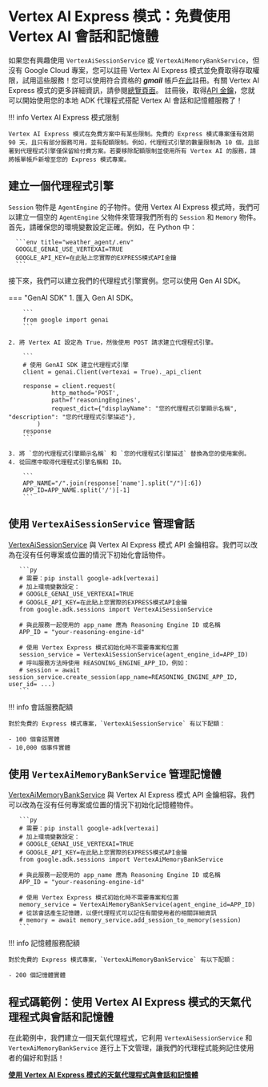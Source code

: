 # Vertex AI Express 模式：免費使用 Vertex AI 會話和記憶體

如果您有興趣使用 `VertexAiSessionService` 或 `VertexAiMemoryBankService`，但沒有 Google Cloud 專案，您可以註冊 Vertex AI Express 模式並免費取得存取權限，試用這些服務！您可以使用符合資格的 ***gmail*** 帳戶[在此](https://console.cloud.google.com/expressmode)註冊。有關 Vertex AI Express 模式的更多詳細資訊，請參閱[總覽頁面](https://cloud.google.com/vertex-ai/generative-ai/docs/start/express-mode/overview)。
註冊後，取得[API 金鑰](https://cloud.google.com/vertex-ai/generative-ai/docs/start/express-mode/overview#api-keys)，您就可以開始使用您的本地 ADK 代理程式搭配 Vertex AI 會話和記憶體服務了！

!!! info Vertex AI Express 模式限制

    Vertex AI Express 模式在免費方案中有某些限制。免費的 Express 模式專案僅有效期 90 天，且只有部分服務可用，並有配額限制。例如，代理程式引擎的數量限制為 10 個，且部署到代理程式引擎僅保留給付費方案。若要移除配額限制並使用所有 Vertex AI 的服務，請將帳單帳戶新增至您的 Express 模式專案。

## 建立一個代理程式引擎

`Session` 物件是 `AgentEngine` 的子物件。使用 Vertex AI Express 模式時，我們可以建立一個空的 `AgentEngine` 父物件來管理我們所有的 `Session` 和 `Memory` 物件。
首先，請確保您的環境變數設定正確。例如，在 Python 中：

      ```env title="weather_agent/.env"
      GOOGLE_GENAI_USE_VERTEXAI=TRUE
      GOOGLE_API_KEY=在此貼上您實際的EXPRESS模式API金鑰
      ```

接下來，我們可以建立我們的代理程式引擎實例。您可以使用 Gen AI SDK。

=== "GenAI SDK"
    1. 匯入 Gen AI SDK。

        ```
        from google import genai
        ```

    2. 將 Vertex AI 設定為 True，然後使用 POST 請求建立代理程式引擎。
        
        ```
        # 使用 GenAI SDK 建立代理程式引擎
        client = genai.Client(vertexai = True)._api_client

        response = client.request(
                http_method='POST',
                path=f'reasoningEngines',
                request_dict={"displayName": "您的代理程式引擎顯示名稱", "description": "您的代理程式引擎描述"},
            )
        response
        ```

    3. 將 `您的代理程式引擎顯示名稱` 和 `您的代理程式引擎描述` 替換為您的使用案例。
    4. 從回應中取得代理程式引擎名稱和 ID。

        ```
        APP_NAME="/".join(response['name'].split("/")[:6])
        APP_ID=APP_NAME.split('/')[-1]
        ```

## 使用 `VertexAiSessionService` 管理會話

[VertexAiSessionService](session.md###sessionservice-implementations) 與 Vertex AI Express 模式 API 金鑰相容。我們可以改為在沒有任何專案或位置的情況下初始化會話物件。

       ```py
       # 需要：pip install google-adk[vertexai]
       # 加上環境變數設定：
       # GOOGLE_GENAI_USE_VERTEXAI=TRUE
       # GOOGLE_API_KEY=在此貼上您實際的EXPRESS模式API金鑰
       from google.adk.sessions import VertexAiSessionService

       # 與此服務一起使用的 app_name 應為 Reasoning Engine ID 或名稱
       APP_ID = "your-reasoning-engine-id"

       # 使用 Vertex Express 模式初始化時不需要專案和位置
       session_service = VertexAiSessionService(agent_engine_id=APP_ID)
       # 呼叫服務方法時使用 REASONING_ENGINE_APP_ID，例如：
       # session = await session_service.create_session(app_name=REASONING_ENGINE_APP_ID, user_id= ...)
       ```
!!! info 會話服務配額

    對於免費的 Express 模式專案，`VertexAiSessionService` 有以下配額：

    - 100 個會話實體
    - 10,000 個事件實體

## 使用 `VertexAiMemoryBankService` 管理記憶體

[VertexAiMemoryBankService](memory.md###memoryservice-implementations) 與 Vertex AI Express 模式 API 金鑰相容。我們可以改為在沒有任何專案或位置的情況下初始化記憶體物件。

       ```py
       # 需要：pip install google-adk[vertexai]
       # 加上環境變數設定：
       # GOOGLE_GENAI_USE_VERTEXAI=TRUE
       # GOOGLE_API_KEY=在此貼上您實際的EXPRESS模式API金鑰
       from google.adk.sessions import VertexAiMemoryBankService

       # 與此服務一起使用的 app_name 應為 Reasoning Engine ID 或名稱
       APP_ID = "your-reasoning-engine-id"

       # 使用 Vertex Express 模式初始化時不需要專案和位置
       memory_service = VertexAiMemoryBankService(agent_engine_id=APP_ID)
       # 從該會話產生記憶體，以便代理程式可以記住有關使用者的相關詳細資訊
       # memory = await memory_service.add_session_to_memory(session)
       ```
!!! info 記憶體服務配額

    對於免費的 Express 模式專案，`VertexAiMemoryBankService` 有以下配額：

    - 200 個記憶體實體

## 程式碼範例：使用 Vertex AI Express 模式的天氣代理程式與會話和記憶體

在此範例中，我們建立一個天氣代理程式，它利用 `VertexAiSessionService` 和 `VertexAiMemoryBankService` 進行上下文管理，讓我們的代理程式能夠記住使用者的偏好和對話！

**[使用 Vertex AI Express 模式的天氣代理程式與會話和記憶體](https://github.com/google/adk-docs/blob/main/examples/python/notebooks/express-mode-weather-agent.ipynb)**
